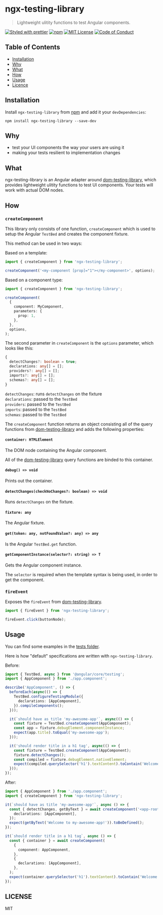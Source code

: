 # ngx-testing-library

> Lightweight ulitity functions to test Angular components.

[![Styled with prettier][prettier-badge]][prettier]
[![npm][npm-badge]][npm]
[![MIT License][license-badge]][license]
[![Code of Conduct][coc-badge]][coc]

## Table of Contents

- [Installation](#installation)
- [Why](#why)
- [What](#what)
- [How](#how)
- [Usage](#usage)
- [Licence](#license)

## Installation

Install `ngx-testing-library` from [npm] and add it your `devDependencies`:

`npm install ngx-testing-library --save-dev`

## Why

- test your UI components the way your users are using it
- making your tests resilient to implementation changes

## What

ngx-testing-library is an Angular adapter around [dom-testing-library][dom-testing-library],
which provides lightweight ulitity functions to test UI components. Your tests will work with actual DOM nodes.

## How

### `createComponent`

This library only consists of one function, `createComponent` which is used to setup the Angular `TestBed` and creates the component fixture.

This method can be used in two ways:

Based on a template:

```ts
import { createComponent } from 'ngx-testing-library';

createComponent('<my-component [prop]="1"></my-component>', options);
```

Based on a component type:

```ts
import { createComponent } from 'ngx-testing-library';

createComponent(
  {
    component: MyComponent,
    parameters: {
      prop: 1,
    },
  },
  options,
);
```

The second parameter in `createComponent` is the `options` parameter, which looks like this:

```ts
{
  detectChanges?: boolean = true;
  declarations: any[] = [];
  providers?: any[] = [];
  imports?: any[] = [];
  schemas?: any[] = [];
}
```

`detectChanges`: runs `detectChanges` on the fixture<br/>
`declarations`: passed to the `TestBed`<br/>
`providers`: passed to the `TestBed`<br/>
`imports`: passed to the `TestBed`<br/>
`schemas`: passed to the `TestBed`<br/>

The `createComponent` function returns an object consisting all of the query functions from [dom-testing-library][dom-testing-library] and adds the following properties:

#### `container: HTMLElement`

The DOM node containing the Angular component.

All of the [dom-testing-library][dom-testing-library] query functions are binded to this container.

#### `debug() => void`

Prints out the container.

#### `detectChanges(checkNoChanges?: boolean) => void`

Runs `detectChanges` on the fixture.

#### `fixture: any`

The Angular fixture.

#### `get(token: any, notFoundValue?: any) => any`

Is the Angular `TestBed.get` function.

#### `getComponentInstance(selector?: string) => T`

Gets the Angular component instance.

The `selector` is required when the template syntax is being used, in order to get the component.

### `fireEvent`

Exposes the `fireEvent` from [dom-testing-library](dom-testing-library).

```ts
import { fireEvent } from 'ngx-testing-library';

fireEvent.click(buttonNode);
```

## Usage

You can find some examples in the [tests folder](https://github.com/tdeschryver/ngx-testing-library/tree/master/projects/ngx-testing-library/tests).

Here is how "default" specifications are written with `ngx-testing-library`.

Before:

```ts
import { TestBed, async } from '@angular/core/testing';
import { AppComponent } from './app.component';

describe('AppComponent', () => {
  beforeEach(async(() => {
    TestBed.configureTestingModule({
      declarations: [AppComponent],
    }).compileComponents();
  }));

  it(`should have as title 'my-awesome-app'`, async(() => {
    const fixture = TestBed.createComponent(AppComponent);
    const app = fixture.debugElement.componentInstance;
    expect(app.title).toEqual('my-awesome-app');
  }));

  it('should render title in a h1 tag', async(() => {
    const fixture = TestBed.createComponent(AppComponent);
    fixture.detectChanges();
    const compiled = fixture.debugElement.nativeElement;
    expect(compiled.querySelector('h1').textContent).toContain('Welcome to my-awesome-app!');
  }));
});
```

After:

```ts
import { AppComponent } from './app.component';
import { createComponent } from 'ngx-testing-library';

it(`should have as title 'my-awesome-app'`, async () => {
  const { detectChanges, getByText } = await createComponent('<app-root></app-root>', {
    declarations: [AppComponent],
  });
  expect(getByText('Welcome to my-awesome-app!')).toBeDefined();
});

it(`should render title in a h1 tag`, async () => {
  const { container } = await createComponent(
    {
      component: AppComponent,
    },
    {
      declarations: [AppComponent],
    },
  );
  expect(container.querySelector('h1').textContent).toContain('Welcome to my-awesome-app!');
});
```

## LICENSE

MIT

[prettier-badge]: https://img.shields.io/badge/styled_with-prettier-ff69b4.svg
[prettier]: https://github.com/prettier/prettier
[npm-badge]: https://img.shields.io/npm/v/ngx-testing-library.svg
[npm]: https://www.npmjs.com/package/ngx-testing-library
[license-badge]: https://img.shields.io/npm/l/ngx-testing-library.svg?style=flat-square
[license]: https://github.com/tdeschryver/ngx-testing-library/blob/master/LICENSE
[coc-badge]: https://img.shields.io/badge/code%20of-conduct-ff69b4.svg?style=flat-square
[coc]: https://github.com/tdeschryver/ngx-testing-library/blob/master/CODE_OF_CONDUCT.md
[dom-testing-library]: https://github.com/kentcdodds/dom-testing-library
